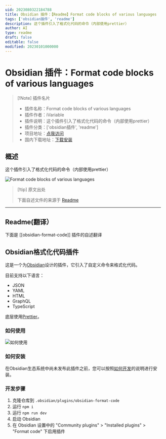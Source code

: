 ```yaml
---
uid: 2023080322184788
title: Obsidian 插件：【Readme】Format code blocks of various languages
tags: ['obsidian插件', 'readme']
description: 这个插件引入了格式化代码的命令（内部使用prettier）
author: AI
type: readme
draft: false
editable: false
modified: 20230101000000
---
```


# Obsidian 插件：Format code blocks of various languages

> [!Note] 插件名片
> - 插件名称：Format code blocks of various languages
> - 插件作者：iVariable
> - 插件说明：这个插件引入了格式化代码的命令（内部使用prettier）
> - 插件分类：['obsidian插件', 'readme']
> - 项目地址：[点我访问](https://github.com/iVariable/Obsidian-Format-Code)
> - 国内下载地址：[下载安装](https://pkmer.cn/products/plugin/pluginMarket/?obsidian-format-code)

## 概述

这个插件引入了格式化代码的命令（内部使用prettier）

![Format code blocks of various languages](https://cdn.pkmer.cn/covers/obsidian-format-code.gif!pkmer)

> [!tip] 原文出处
> 
>下面自述文件的来源于 [Readme](https://ghproxy.net/https://raw.githubusercontent.com/iVariable/Obsidian-Format-Code/master/README.md)
> 

---

## Readme(翻译）

下面是 [[obsidian-format-code]] 插件的自述翻译


## Obsidian格式化代码插件

这是一个为[Obsidian](https://obsidian.md)设计的插件，它引入了自定义命令来格式化代码。

目前支持以下语言：
- JSON
- YAML
- HTML
- GraphQL
- TypeScript

底层使用[Prettier](https://github.com/prettier/prettier)。

### 如何使用

![如何使用](assets/obsidian-prettier-demo.gif)

### 如何安装

在Obsidian生态系统中尚未发布此插件之前，您可以按照[如何开发](#how-to-develop)的说明进行安装。

### 开发步骤

1. 克隆仓库到 `.obsidian/plugins/obsidian-format-code`
2. 运行 `npm i`
3. 运行 `npm run dev`
4. 启动 Obsidian
5. 在 Obsidian 设置中的 "Community plugins" > "Installed plugins" > "Format code" 下启用插件



